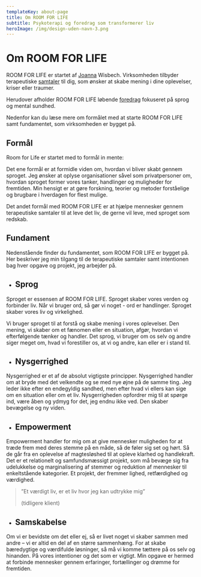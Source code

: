 ```yaml
---
templateKey: about-page
title: Om ROOM FOR LIFE
subtitle: Psykoterapi og foredrag som transformerer liv
heroImage: /img/design-uden-navn-3.png
---
```

# Om ROOM FOR LIFE

ROOM FOR LIFE er startet af [Joanna](https://room-for-life.netlify.com/joanna) Wisbech. Virksomheden tilbyder terapeutiske [samtaler](https://room-for-life.netlify.com/life-samtaler) til dig, som ønsker at skabe mening i dine oplevelser, kriser eller traumer. 

Herudover afholder ROOM FOR LIFE løbende [foredrag](https://room-for-life.netlify.com/life-events) fokuseret på sprog og mental sundhed.

Nedenfor kan du læse mere om formålet med at starte ROOM FOR LIFE samt fundamentet, som virksomheden er bygget på.

## Formål

Room for Life er startet med to formål in mente: 

Det ene formål er at formidle viden om, hvordan vi bliver skabt gennem sproget. Jeg ønsker at oplyse organisationer såvel som privatpersoner om, hvordan sproget former vores tanker, handlinger og muligheder for fremtiden. Min hensigt er at gøre forskning, teorier og metoder forståelige og brugbare i hverdagen for flest mulige. 

Det andet formål med ROOM FOR LIFE er at hjælpe mennesker gennem terapeutiske samtaler til at leve det liv, de gerne vil leve, med sproget som redskab.

## Fundament

Nedenstående finder du fundamentet, som ROOM FOR LIFE er bygget på. Her beskriver jeg min tilgang til de terapeutiske samtaler samt intentionen bag hver opgave og projekt, jeg arbejder på.

* ## Sprog

Sproget er essensen af ROOM FOR LIFE. Sproget skaber vores verden og forbinder liv. Når vi bruger ord, så gør vi noget - ord er handlinger. Sproget skaber vores liv og virkelighed.

Vi bruger sproget til at forstå og skabe mening i vores oplevelser. Den mening, vi skaber om et fænomen eller en situation, afgør, hvordan vi efterfølgende tænker og handler. Det sprog, vi bruger om os selv og andre siger meget om, hvad vi forestiller os, at vi og andre, kan eller er i stand til.

* ## Nysgerrighed

Nysgerrighed er et af de absolut vigtigste principper. Nysgerrighed handler om at bryde med det velkendte og se med nye øjne på de samme ting. Jeg leder ikke efter en endegyldig sandhed, men efter hvad vi ellers kan sige om en situation eller om et liv. Nysgerrigheden opfordrer mig til at spørge ind, være åben og ydmyg for det, jeg endnu ikke ved. Den skaber bevægelse og ny viden. 

* ## Empowerment

Empowerment handler for mig om at give mennesker muligheden for at træde frem med deres stemme på en måde, så de føler sig set og hørt. Så de går fra en oplevelse af magtesløshed til at opleve klarhed og handlekraft. Det er et relationelt og samfundsmæssigt projekt, som må bevæge sig fra udelukkelse og marginalisering af stemmer og reduktion af mennesker til enkeltstående kategorier. Et projekt, der fremmer lighed, retfærdighed og værdighed.  

> ”Et værdigt liv, er et liv hvor jeg kan udtrykke mig” 
>
> (tidligere klient) 	

* ## Samskabelse

Om vi er bevidste om det eller ej, så er livet noget vi skaber sammen med andre – vi er altid en del af en større sammenhæng. For at skabe bæredygtige og værdifulde løsninger, så må vi komme tættere på os selv og hinanden. På vores intentioner og det som er vigtigt. Min opgave er hermed at forbinde mennesker gennem erfaringer, fortællinger og drømme for fremtiden.
